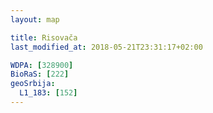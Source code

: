```yaml
---
layout: map

title: Risovača
last_modified_at: 2018-05-21T23:31:17+02:00

WDPA: [328900]
BioRaS: [222]
geoSrbija:
  L1_183: [152]
---
```

